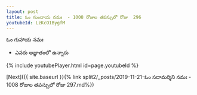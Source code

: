 ```yaml
---
layout: post
title: ఓం సుందాయ నమః  - 1008 రోజుల తపస్సులో రోజు  296
youtubeId: LzKcO1BygfM
---
```

 
 
 ఓం గుహాయ నమః  
 
 -  ఎవరు అజ్ఞాతంలో ఉన్నారు 
 
  
 
  
 
 
 
 
 
 


{% include youtubePlayer.html id=page.youtubeId %}
 
[Next]({{ site.baseurl }}{% link  split2/_posts/2019-11-21-ఓం సదామర్శిని నమః  - 1008 రోజుల తపస్సులో రోజు  297.md%})
 
